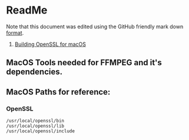 # ReadMe

Note that this document was edited using the GitHub friendly mark down [format](https://www.markdownguide.org/cheat-sheet/).

1. [Building OpenSSL for macOS](./openssl_macos.md)

## MacOS Tools needed for FFMPEG and it's dependencies.


## MacOS Paths for reference:

### OpenSSL
    /usr/local/openssl/bin
    /usr/local/openssl/lib
    /usr/local/openssl/include

